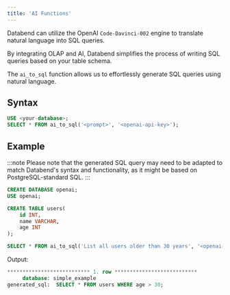 ```yaml
---
title: 'AI Functions'
---
```


Databend can utilize the OpenAI `Code-Davinci-002` engine to translate natural language into SQL queries.

By integrating OLAP and AI, Databend simplifies the process of writing SQL queries based on your table schema.

The `ai_to_sql` function allows us to effortlessly generate SQL queries using natural language.

## Syntax

```sql
USE <your-database>;
SELECT * FROM ai_to_sql('<prompt>', '<openai-api-key>');
```

## Example

:::note
Please note that the generated SQL query may need to be adapted to match Databend's syntax and functionality, as it might be based on PostgreSQL-standard SQL.
:::


```sql
CREATE DATABASE openai;
USE openai;

CREATE TABLE users(
    id INT,
    name VARCHAR,
    age INT
);

SELECT * FROM ai_to_sql('List all users older than 30 years', '<openai-api-key>');
```

Output:
```sql
*************************** 1. row ***************************
     database: simple_example
generated_sql:  SELECT * FROM users WHERE age > 30;
```
